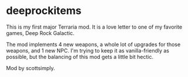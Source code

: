 # deeprockitems
This is my first major Terraria mod. It is a love letter to one of my favorite games, Deep Rock Galactic.

The mod implements 4 new weapons, a whole lot of upgrades for those weapons, and 1 new NPC. I'm trying to keep it as vanilla-friendly as possible, but the balancing of this mod gets a little bit hectic.

Mod by scottsimply.

